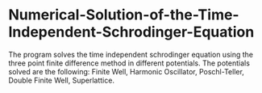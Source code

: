 # Numerical-Solution-of-the-Time-Independent-Schrodinger-Equation
The program solves the time independent schrodinger equation using the three point finite difference method in different potentials. 
The potentials solved are the following: 
Finite Well, 
Harmonic Oscillator, 
Poschl-Teller,
Double Finite Well, 
Superlattice.

